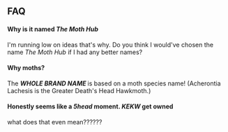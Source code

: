 <h2> FAQ </h2>
<h4> Why is it named <em> The Moth Hub </em> </h4>
<p> I'm running low on ideas that's why. Do you think I would've chosen the name <em> The Moth Hub </em> if I had any better names? </p>
<h4> Why moths? </h4>
<p> The <strong> <em> WHOLE BRAND NAME </em> </strong> is based on a moth species name! (Acherontia Lachesis is the Greater Death's Head Hawkmoth.) </p>
<h4> Honestly seems like a <em> 5head </em> moment. <em> KEKW </em> get owned </h4>
<p> what does that even mean?????? </p>

